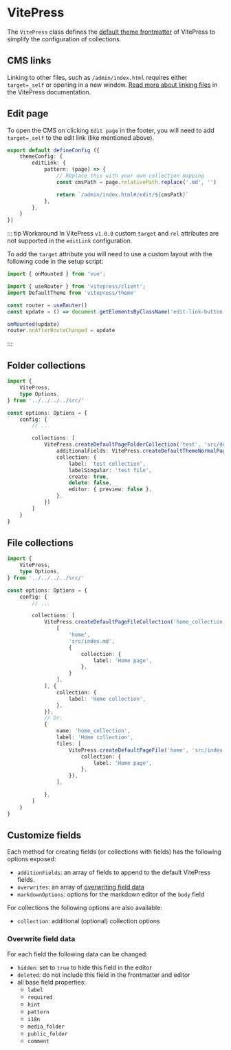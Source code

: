 # VitePress

The `VitePress` class defines the [default theme frontmatter](https://vitepress.dev/reference/frontmatter-config) of VitePress to simplify the configuration of collections.

## CMS links

Linking to other files, such as `/admin/index.html` requires either `target=_self` or opening in a new window. [Read more about linking files](https://vitepress.dev/guide/routing#linking-to-non-vitepress-pages) in the VitePress documentation.

## Edit page

To open the CMS on clicking `Edit page` in the footer, you will need to add `target=_self` to the edit link (like mentioned above).

```ts
export default defineConfig ({
    themeConfig: {
        editLink: {
            pattern: (page) => {
                // Replace this with your own collection mapping
                const cmsPath = page.relativePath.replace('.md', '')

                return `/admin/index.html#/edit/${cmsPath}`
            },
        },
    }
})
```

::: tip Workaround
In VitePress `v1.0.0` custom `target` and `rel` attributes are not supported in the `editLink` configuration.

To add the `target` attribute you will need to use a custom layout with the following code in the setup script:

```ts
import { onMounted } from 'vue';

import { useRouter } from 'vitepress/client';
import DefaultTheme from 'vitepress/theme'

const router = useRouter()
const update = () => document.getElementsByClassName('edit-link-button')[0]?.setAttribute('target', '_self')

onMounted(update)
router.onAfterRouteChanged = update
```

:::

## Folder collections

```ts
import {
    VitePress,
    type Options,
} from '../../../../src/'

const options: Options = {
    config: {
        // ...

        collections: [
            VitePress.createDefaultPageFolderCollection('test', 'src/demo', {
                additionalFields: VitePress.createDefaultThemeNormalPageFields(),
                collection: {
                    label: 'test collection',
                    labelSingular: 'test file',
                    create: true,
                    delete: false,
                    editor: { preview: false },
                },
            })
        ]
    }
}
```

## File collections

```ts
import {
    VitePress,
    type Options,
} from '../../../../src/'

const options: Options = {
    config: {
        // ...

        collections: [
            VitePress.createDefaultPageFileCollection('home_collection', [
                [
                    'home',
                    'src/index.md',
                    {
                        collection: {
                            label: 'Home page',
                        },
                    }
                ],
            ], {
                collection: {
                    label: 'Home collection',
                },
            }),
            // Or:
            {
                name: 'home_collection',
                label: 'Home collection',
                files: [
                    VitePress.createDefaultPageFile('home', 'src/index.md', {
                        collection: {
                            label: 'Home page',
                        },
                    }),
                ],

            },
        ]
    }
}
```

## Customize fields

Each method for creating fields (or collections with fields) has the following options exposed:

- `additionFields`: an array of fields to append to the default VitePress fields.
- `overwrites`: an array of [overwriting field data](#overwrite-field-data)
- `markdownOptions`: options for the markdown editor of the `body` field

For collections the following options are also available:

- `collection`: additional (optional) collection options

### Overwrite field data

For each field the following data can be changed:

- `hidden`: set to `true` to hide this field in the editor
- `deleted`: do not include this field in the frontmatter and editor
- all base field properties:
  - `label`
  - `required`
  - `hint`
  - `pattern`
  - `i18n`
  - `media_folder`
  - `public_folder`
  - `comment`
